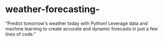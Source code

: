 # weather-forecasting-
"Predict tomorrow's weather today with Python! Leverage data and machine learning to create accurate and dynamic forecasts in just a few lines of code."
